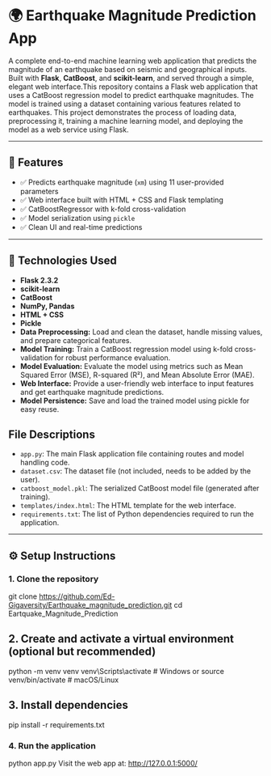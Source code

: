 
# 🌍 Earthquake Magnitude Prediction App

A complete end-to-end machine learning web application that predicts the magnitude of an earthquake based on seismic and geographical inputs. Built with **Flask**, **CatBoost**, and **scikit-learn**, and served through a simple, elegant web interface.This repository contains a Flask web application that uses a CatBoost regression model to predict earthquake magnitudes. The model is trained using a dataset containing various features related to earthquakes. This project demonstrates the process of loading data, preprocessing it, training a machine learning model, and deploying the model as a web service using Flask.


---

## 📌 Features

- ✅ Predicts earthquake magnitude (`xm`) using 11 user-provided parameters  
- ✅ Web interface built with HTML + CSS and Flask templating  
- ✅ CatBoostRegressor with k-fold cross-validation  
- ✅ Model serialization using `pickle`  
- ✅ Clean UI and real-time predictions  

---

## 🧠 Technologies Used

- **Flask 2.3.2**
- **scikit-learn**
- **CatBoost**
- **NumPy, Pandas**
- **HTML + CSS**
- **Pickle** 
- **Data Preprocessing:** Load and clean the dataset, handle missing values, and prepare categorical features.
- **Model Training:** Train a CatBoost regression model using k-fold cross-validation for robust performance evaluation.
- **Model Evaluation:** Evaluate the model using metrics such as Mean Squared Error (MSE), R-squared (R²), and Mean Absolute Error (MAE).
- **Web Interface:** Provide a user-friendly web interface to input features and get earthquake magnitude predictions.
- **Model Persistence:** Save and load the trained model using pickle for easy reuse.

## File Descriptions

- `app.py`: The main Flask application file containing routes and model handling code.
- `dataset.csv`: The dataset file (not included, needs to be added by the user).
- `catboost_model.pkl`: The serialized CatBoost model file (generated after training).
- `templates/index.html`: The HTML template for the web interface.
- `requirements.txt`: The list of Python dependencies required to run the application.


---

## ⚙️ Setup Instructions

### 1. Clone the repository

git clone https://github.com/Ed-Gigaversity/Earthquake_magnitude_prediction.git
cd Eartquake_Magnitude_Prediction

## 2. Create and activate a virtual environment (optional but recommended)
python -m venv venv
venv\Scripts\activate   # Windows
or
source venv/bin/activate  # macOS/Linux

## 3. Install dependencies
pip install -r requirements.txt

### 4. Run the application
python app.py
Visit the web app at: http://127.0.0.1:5000/
